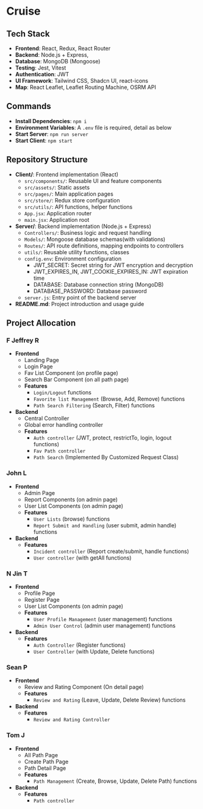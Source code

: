 # Cruise

## Tech Stack

- **Frontend**: React, Redux, React Router
- **Backend**: Node.js + Express,
- **Database**: MongoDB (Mongoose)
- **Testing**: Jest, Vitest
- **Authentication**: JWT
- **UI Framework**: Tailwind CSS, Shadcn UI, react-icons
- **Map**: React Leaflet, Leaflet Routing Machine, OSRM API

## Commands

- **Install Dependencies**: `npm i`
- **Environment Variables**: A `.env` file is required, detail as below
- **Start Server**: `npm run server`
- **Start Client**: `npm start`

## Repository Structure

- **Client/**: Frontend implementation (React)
  - `src/components/`: Reusable UI and feature components
  - `src/assets/`: Static assets
  - `src/pages/`: Main application pages
  - `src/store/`: Redux store configuration
  - `src/utils/`: API functions, helper functions
  - `App.jsx`: Application router
  - `main.jsx`: Application root
- **Server/**: Backend implementation (Node.js + Express)
  - `Controllers/`: Business logic and request handling
  - `Models/`: Mongoose database schemas(with validations)
  - `Routes/`: API route definitions, mapping endpoints to controllers
  - `utils/`: Reusable utility functions, classes
  - `config.env`: Environment configuration
    - JWT_SECRET: Secret string for JWT encryption and decryption
    - JWT_EXPIRES_IN, JWT_COOKIE_EXPIRES_IN: JWT expiration time
    - DATABASE: Database connection string (MongoDB)
    - DATABASE_PASSWORD: Database password
  - `server.js`: Entry point of the backend server
- **README.md**: Project introduction and usage guide

## Project Allocation

### F Jeffrey R

- **Frontend**
  - Landing Page
  - Login Page
  - Fav List Component (on profile page)
  - Search Bar Component (on all path page)
  - **Features**
    - `Login/Logout` functions
    - `Favorite list Management` (Browse, Add, Remove) functions
    - `Path Search Filtering` (Search, Filter) functions
- **Backend**
  - Central Controller
  - Global error handling controller
  - **Features**
    - `Auth controller` (JWT, protect, restrictTo, login, logout functions)
    - `Fav Path controller`
    - `Path Search` (Implemented By Customized Request Class)

### John L

- **Frontend**
  - Admin Page
  - Report Components (on admin page)
  - User List Components (on admin page)
  - **Features**
    - `User Lists` (browse) functions
    - `Report Submit and Handling` (user submit, admin handle) functions
- **Backend**
  - **Features**
    - `Incident controller` (Report create/submit, handle functions)
    - `User controller` (with getAll functions)

### N Jin T

- **Frontend**
  - Profile Page
  - Register Page
  - User List Components (on admin page)
  - **Features**
    - `User Profile Management` (user management) functions
    - `Admin User Control` (admin user management) functions
- **Backend**
  - **Features**
    - `Auth Controller` (Register functions)
    - `User Controller` (with Update, Delete functions)

### Sean P

- **Frontend**
  - Review and Rating Component (On detail page)
  - **Features**
    - `Review and Rating` (Leave, Update, Delete Review) functions
- **Backend**
  - **Features**
    - `Review and Rating Controller`

### Tom J

- **Frontend**
  - All Path Page
  - Create Path Page
  - Path Detail Page
  - **Features**
    - `Path Management` (Create, Browse, Update, Delete Path) functions
- **Backend**
  - **Features**
    - `Path controller`
